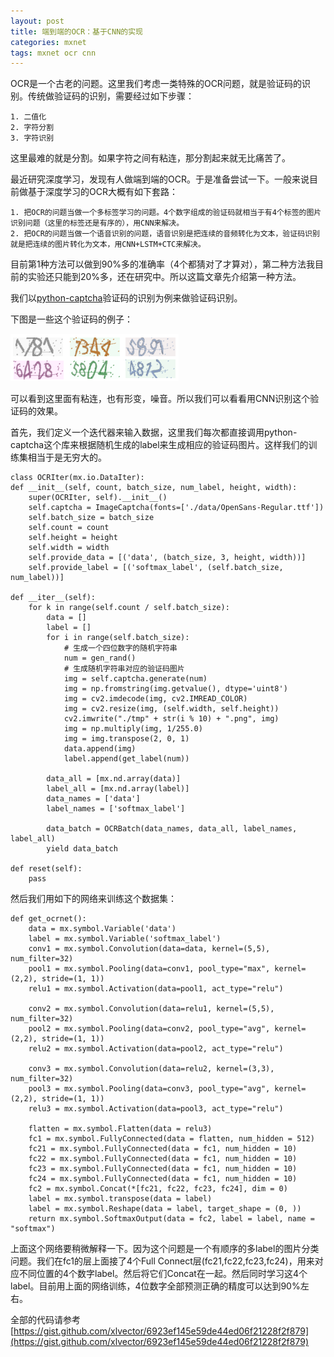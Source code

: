 ```yaml
---
layout: post
title: 端到端的OCR：基于CNN的实现
categories: mxnet
tags: mxnet ocr cnn
---
```


OCR是一个古老的问题。这里我们考虑一类特殊的OCR问题，就是验证码的识别。传统做验证码的识别，需要经过如下步骤：

    1. 二值化
    2. 字符分割
    3. 字符识别

这里最难的就是分割。如果字符之间有粘连，那分割起来就无比痛苦了。

最近研究深度学习，发现有人做端到端的OCR。于是准备尝试一下。一般来说目前做基于深度学习的OCR大概有如下套路：

    1. 把OCR的问题当做一个多标签学习的问题。4个数字组成的验证码就相当于有4个标签的图片识别问题（这里的标签还是有序的），用CNN来解决。
    2. 把OCR的问题当做一个语音识别的问题，语音识别是把连续的音频转化为文本，验证码识别就是把连续的图片转化为文本，用CNN+LSTM+CTC来解决。

目前第1种方法可以做到90%多的准确率（4个都猜对了才算对），第二种方法我目前的实验还只能到20%多，还在研究中。所以这篇文章先介绍第一种方法。

我们以[python-captcha](https://pypi.python.org/pypi/captcha/0.1.1)验证码的识别为例来做验证码识别。

下图是一些这个验证码的例子：

![python-captcha](/static/img/captcha.png)

可以看到这里面有粘连，也有形变，噪音。所以我们可以看看用CNN识别这个验证码的效果。

首先，我们定义一个迭代器来输入数据，这里我们每次都直接调用python-captcha这个库来根据随机生成的label来生成相应的验证码图片。这样我们的训练集相当于是无穷大的。

    
    class OCRIter(mx.io.DataIter):
    def __init__(self, count, batch_size, num_label, height, width):
        super(OCRIter, self).__init__()
        self.captcha = ImageCaptcha(fonts=['./data/OpenSans-Regular.ttf'])
        self.batch_size = batch_size
        self.count = count
        self.height = height
        self.width = width
        self.provide_data = [('data', (batch_size, 3, height, width))]
        self.provide_label = [('softmax_label', (self.batch_size, num_label))]

    def __iter__(self):
        for k in range(self.count / self.batch_size):
            data = []
            label = []
            for i in range(self.batch_size):
                # 生成一个四位数字的随机字符串
                num = gen_rand() 
                # 生成随机字符串对应的验证码图片
                img = self.captcha.generate(num)
                img = np.fromstring(img.getvalue(), dtype='uint8')
                img = cv2.imdecode(img, cv2.IMREAD_COLOR)
                img = cv2.resize(img, (self.width, self.height))
                cv2.imwrite("./tmp" + str(i % 10) + ".png", img)
                img = np.multiply(img, 1/255.0)
                img = img.transpose(2, 0, 1)
                data.append(img)
                label.append(get_label(num))

            data_all = [mx.nd.array(data)]
            label_all = [mx.nd.array(label)]
            data_names = ['data']
            label_names = ['softmax_label']

            data_batch = OCRBatch(data_names, data_all, label_names, label_all)
            yield data_batch

    def reset(self):
        pass
    
然后我们用如下的网络来训练这个数据集：

    def get_ocrnet():
        data = mx.symbol.Variable('data')
        label = mx.symbol.Variable('softmax_label')
        conv1 = mx.symbol.Convolution(data=data, kernel=(5,5), num_filter=32)
        pool1 = mx.symbol.Pooling(data=conv1, pool_type="max", kernel=(2,2), stride=(1, 1))
        relu1 = mx.symbol.Activation(data=pool1, act_type="relu")

        conv2 = mx.symbol.Convolution(data=relu1, kernel=(5,5), num_filter=32)
        pool2 = mx.symbol.Pooling(data=conv2, pool_type="avg", kernel=(2,2), stride=(1, 1))
        relu2 = mx.symbol.Activation(data=pool2, act_type="relu")

        conv3 = mx.symbol.Convolution(data=relu2, kernel=(3,3), num_filter=32)
        pool3 = mx.symbol.Pooling(data=conv3, pool_type="avg", kernel=(2,2), stride=(1, 1))
        relu3 = mx.symbol.Activation(data=pool3, act_type="relu")

        flatten = mx.symbol.Flatten(data = relu3)
        fc1 = mx.symbol.FullyConnected(data = flatten, num_hidden = 512)
        fc21 = mx.symbol.FullyConnected(data = fc1, num_hidden = 10)
        fc22 = mx.symbol.FullyConnected(data = fc1, num_hidden = 10)
        fc23 = mx.symbol.FullyConnected(data = fc1, num_hidden = 10)
        fc24 = mx.symbol.FullyConnected(data = fc1, num_hidden = 10)
        fc2 = mx.symbol.Concat(*[fc21, fc22, fc23, fc24], dim = 0)
        label = mx.symbol.transpose(data = label)
        label = mx.symbol.Reshape(data = label, target_shape = (0, ))
        return mx.symbol.SoftmaxOutput(data = fc2, label = label, name = "softmax")

上面这个网络要稍微解释一下。因为这个问题是一个有顺序的多label的图片分类问题。我们在fc1的层上面接了4个Full Connect层(fc21,fc22,fc23,fc24)，用来对应不同位置的4个数字label。然后将它们Concat在一起。然后同时学习这4个label。目前用上面的网络训练，4位数字全部预测正确的精度可以达到90%左右。

全部的代码请参考 [https://gist.github.com/xlvector/6923ef145e59de44ed06f21228f2f879](https://gist.github.com/xlvector/6923ef145e59de44ed06f21228f2f879)

